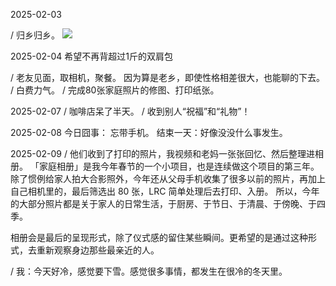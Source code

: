 2025-02-03

/ 归乡归乡。
![](2025-02/dblack%202025-02-03%20173624.650.jpeg)

2025-02-04
希望不再背超过1斤的双肩包



/ 老友见面，取相机，聚餐。
因为算是老乡，即使性格相差很大，也能聊的下去。
/ 白费力气。
/ 完成80张家庭照片的修图、打印纸张。


2025-02-07
/ 咖啡店呆了半天。
/ 收到别人“祝福”和“礼物”！

2025-02-08
今日囧事： 忘带手机。
结束一天：好像没没什么事发生。

2025-02-09
/
他们收到了打印的照片，我视频和老妈一张张回忆、然后整理进相册。
「家庭相册」是我今年春节的一个小项目，也是连续做这个项目的第三年。
除了惯例给家人拍大合影照外，今年还从父母手机收集了很多以前的照片，再加上自己相机里的，最后筛选出 80 张，LRC 简单处理后去打印、入册。
所以，今年的大部分照片都是关于家人的日常生活，于厨房、于节日、于清晨、于傍晚、于四季。

相册会是最后的呈现形式，除了仪式感的留住某些瞬间。更希望的是通过这种形式，去重新观察身边那些最亲近的人。

/ 我：今天好冷，感觉要下雪。感觉很多事情，都发生在很冷的冬天里。
